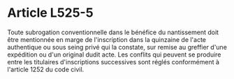 # Article L525-5

Toute subrogation conventionnelle dans le bénéfice du nantissement doit être mentionnée en marge de l'inscription dans la quinzaine de l'acte authentique ou sous seing privé qui la constate, sur remise au greffier d'une expédition ou d'un original dudit acte.   Les conflits qui peuvent se produire entre les titulaires d'inscriptions successives sont réglés conformément à l'article 1252 du code civil.